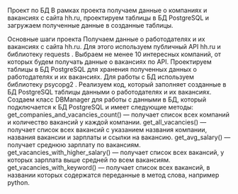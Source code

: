 Проект по БД
В рамках проекта получаем данные о компаниях и вакансиях с сайта hh.ru, проектируем таблицы в БД PostgreSQL и загружаем полученные данные в созданные таблицы.

Основные шаги проекта
Получаем данные о работодателях и их вакансиях с сайта hh.ru. Для этого используем публичный API hh.ru и библиотеку 
requests
.
Выбраем не менее 10 интересных компаний, от которых будем получать данные о вакансиях по API.
Проектируем таблицы в БД PostgreSQL для хранения полученных данных о работодателях и их вакансиях. Для работы с БД используем библиотеку 
psycopg2
.
Реализуем код, который заполняет созданные в БД PostgreSQL таблицы данными о работодателях и их вакансиях.
Создаем класс DBManager  для работы с данными в БД, который подключается к БД PostgreSQL и имеет следующие методы:
get_companies_and_vacancies_count() — получает список всех компаний и количество вакансий у каждой компании.
get_all_vacancies() — получает список всех вакансий с указанием названия компании, названия вакансии и зарплаты и ссылки на вакансию.
get_avg_salary() — получает среднюю зарплату по вакансиям.
get_vacancies_with_higher_salary() — получает список всех вакансий, у которых зарплата выше средней по всем вакансиям.
get_vacancies_with_keyword() — получает список всех вакансий, в названии которых содержатся переданные в метод слова, например python.